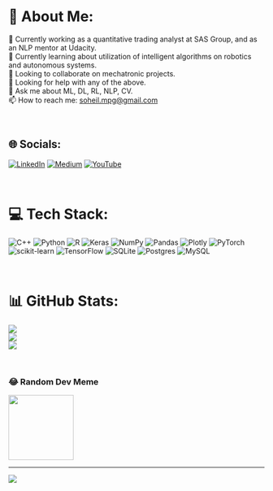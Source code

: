 # 💫 About Me:
🔭 Currently working as a quantitative trading analyst at SAS Group, and as an NLP mentor at Udacity.<br>🌱 Currently learning about utilization of intelligent algorithms on robotics and autonomous systems.<br>👯 Looking to collaborate on mechatronic projects.<br>🤔 Looking for help with any of the above.<br>💬 Ask me about ML, DL, RL, NLP, CV.<br>📫 How to reach me: soheil.mpg@gmail.com

<br>

## 🌐 Socials:
[![LinkedIn](https://img.shields.io/badge/LinkedIn-%230077B5.svg?logo=linkedin&logoColor=white)](https://linkedin.com/in/soheil-mp) [![Medium](https://img.shields.io/badge/Medium-12100E?logo=medium&logoColor=white)](https://medium.com/@soheil.mpg) [![YouTube](https://img.shields.io/badge/YouTube-%23FF0000.svg?logo=YouTube&logoColor=white)](https://youtube.com/c/UC_r6xbS6tH183x6tIYdbuLA) 

<br>

# 💻 Tech Stack:
![C++](https://img.shields.io/badge/c++-%2300599C.svg?style=for-the-badge&logo=c%2B%2B&logoColor=white) ![Python](https://img.shields.io/badge/python-3670A0?style=for-the-badge&logo=python&logoColor=ffdd54) ![R](https://img.shields.io/badge/r-%23276DC3.svg?style=for-the-badge&logo=r&logoColor=white) ![Keras](https://img.shields.io/badge/Keras-%23D00000.svg?style=for-the-badge&logo=Keras&logoColor=white) ![NumPy](https://img.shields.io/badge/numpy-%23013243.svg?style=for-the-badge&logo=numpy&logoColor=white) ![Pandas](https://img.shields.io/badge/pandas-%23150458.svg?style=for-the-badge&logo=pandas&logoColor=white) ![Plotly](https://img.shields.io/badge/Plotly-%233F4F75.svg?style=for-the-badge&logo=plotly&logoColor=white) ![PyTorch](https://img.shields.io/badge/PyTorch-%23EE4C2C.svg?style=for-the-badge&logo=PyTorch&logoColor=white) ![scikit-learn](https://img.shields.io/badge/scikit--learn-%23F7931E.svg?style=for-the-badge&logo=scikit-learn&logoColor=white) ![TensorFlow](https://img.shields.io/badge/TensorFlow-%23FF6F00.svg?style=for-the-badge&logo=TensorFlow&logoColor=white) ![SQLite](https://img.shields.io/badge/sqlite-%2307405e.svg?style=for-the-badge&logo=sqlite&logoColor=white) ![Postgres](https://img.shields.io/badge/postgres-%23316192.svg?style=for-the-badge&logo=postgresql&logoColor=white) ![MySQL](https://img.shields.io/badge/mysql-%2300f.svg?style=for-the-badge&logo=mysql&logoColor=white)

<br>

# 📊 GitHub Stats:
![](https://github-readme-stats.vercel.app/api?username=soheil-mp&theme=dracula&hide_border=false&include_all_commits=true&count_private=true)<br/>
![](https://github-readme-streak-stats.herokuapp.com/?user=soheil-mp&theme=dracula&hide_border=false)<br/>
![](https://github-readme-stats.vercel.app/api/top-langs/?username=soheil-mp&theme=dracula&hide_border=false&include_all_commits=true&count_private=true&layout=compact)

<br>

### 😂 Random Dev Meme
<img src="https://random-memer.herokuapp.com/" width="128px"/>

---
[![](https://visitcount.itsvg.in/api?id=soheil-mp&icon=5&color=6)](https://visitcount.itsvg.in)
